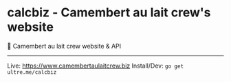# calcbiz - Camembert au lait crew's website
:hamburger: Camembert au lait crew website &amp; API

---

Live: https://www.camembertaulaitcrew.biz
Install/Dev: `go get ultre.me/calcbiz`

